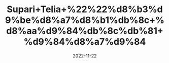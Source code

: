 ---
title: 'Supari+Telia+%22%22%d8%b3%d9%be%d8%a7%d8%b1%db%8c+%d8%aa%d9%84%db%8c%db%81+%d9%84%d8%a7%d9%84'
date: '2022-11-22' 
metatag: '' 
inventory: '0' 
draft: false 
# meta description 
shortDescripton: 'Betel+Nut+Red+Telia+Supari+(Betel+Nut+Red)+100%25+Original+%26+Premium+Quality+Organic+Product.+Effective+for+mouth+Ulcers%2c+leucorrhea%2c+Dental+plaque%2c+Joint+pain'
description: 'Herbs+%d8%ac%da%91%db%8c+%d8%a8%d9%88%d9%b9%db%8c'
longdescription: ''
tags: ''
brand: ''
subCategory: ''
unit: '10 gm-Pk'
sellCount: '0'
featured: True
# product Price
price: '40.0'
# Product Short Description
shortDescription: 'Betel+Nut+Red+Telia+Supari+(Betel+Nut+Red)+100%25+Original+%26+Premium+Quality+Organic+Product.+Effective+for+mouth+Ulcers%2c+leucorrhea%2c+Dental+plaque%2c+Joint+pain'
productID: '02026F17-982C-ED11-9968-005056B3A416'
type: 'products'
category: 'Herbs+%d8%ac%da%91%db%8c+%d8%a8%d9%88%d9%b9%db%8c' 
thumnailproduct: 'https://eraconnect.blob.core.windows.net/product-images/aminsaddiquidawakhana/02026F17-982C-ED11-9968-005056B3A416.webp' 
images:
  - image: 'https://eraconnect.blob.core.windows.net/product-images/aminsaddiquidawakhana/02026F17-982C-ED11-9968-005056B3A416.webp'  
Variants:
---